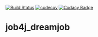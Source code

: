 [![Build Status](https://www.travis-ci.com/RomanRusanov/job4j_dreamjob.svg?branch=master)](https://www.travis-ci.com/RomanRusanov/job4j_dreamjob)
[![codecov](https://codecov.io/gh/RomanRusanov/job4j_dreamjob/branch/master/graph/badge.svg)](https://codecov.io/gh/RomanRusanov/job4j_dreamjob)
[![Codacy Badge](https://app.codacy.com/project/badge/Grade/16975cffd20c4b46871158e66c86ccab)](https://www.codacy.com/gh/RomanRusanov/job4j_dreamjob/dashboard?utm_source=github.com&amp;utm_medium=referral&amp;utm_content=RomanRusanov/job4j_dreamjob&amp;utm_campaign=Badge_Grade)
# job4j_dreamjob